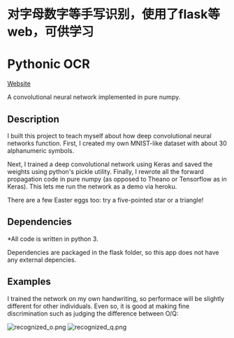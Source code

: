 # 对字母数字等手写识别，使用了flask等web，可供学习

# Pythonic OCR
[Website](https://pythonic-ocr.herokuapp.com/)

A convolutional neural network implemented in pure numpy.

Description
-----------
I built this project to teach myself about how deep convolutional neural networks function. First, I created my own MNIST-like dataset with about 30 alphanumeric symbols.

Next, I trained a deep convolutional network using Keras and saved the weights using python's pickle utility. Finally, I rewrote all the forward propagation code in pure numpy (as opposed to Theano or Tensorflow as in Keras). This lets me run the network as a demo via heroku.

There are a few Easter eggs too: try a five-pointed star or a triangle!

Dependencies
--------
*All code is written in python 3.

Dependencies are packaged in the flask folder, so this app does not have any external depencies.

Examples
--------
I trained the network on my own handwriting, so performace will be slightly different for other individuals. Even so, it is good at making fine discrimination such as judging the difference between O/Q:

![recognized_o.png](https://github.com/greydanus/pythonic_ocr/blob/master/app/static/img/recognized_o.png) ![recognized_q.png](https://github.com/greydanus/pythonic_ocr/blob/master/app/static/img/recognized_q.png)
